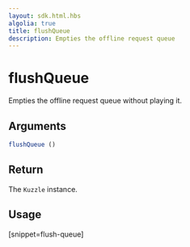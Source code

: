 ```yaml
---
layout: sdk.html.hbs
algolia: true
title: flushQueue
description: Empties the offline request queue
---
```


# flushQueue

Empties the offline request queue without playing it.

## Arguments

```javascript
flushQueue ()
```

## Return

The `Kuzzle` instance.

## Usage

[snippet=flush-queue]
